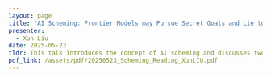 ```yaml
---
layout: page
title: "AI Scheming: Frontier Models may Pursue Secret Goals and Lie to You"
presenter:
  - Xun Liu
date: 2025-05-23
tldr: This talk introduces the concept of AI scheming and discusses two paper under this topic, with the focus on in-context scheming and harmfulness sandbagging for each.
pdf_link: /assets/pdf/20250523_Scheming_Reading_XunLIU.pdf
---
```

